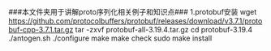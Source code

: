 ###本文件夹用于讲解proto序列化相关例子和知识点###
1.protobuf安装
wget  https://github.com/protocolbuffers/protobuf/releases/download/v3.7.1/protobuf-cpp-3.7.1.tar.gz
tar -zxvf protobuf-all-3.19.4.tar.gz
cd protobuf-3.19.4
./antogen.sh
./configure
make
make check
sudo make install
